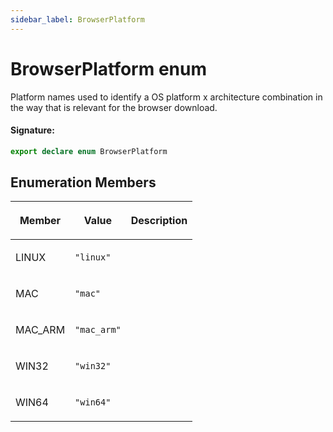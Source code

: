 ```yaml
---
sidebar_label: BrowserPlatform
---
```


# BrowserPlatform enum

Platform names used to identify a OS platform x architecture combination in the way that is relevant for the browser download.

#### Signature:

```typescript
export declare enum BrowserPlatform
```

## Enumeration Members

<table><thead><tr><th>

Member

</th><th>

Value

</th><th>

Description

</th></tr></thead>
<tbody><tr><td>

LINUX

</td><td>

`"linux"`

</td><td>

</td></tr>
<tr><td>

MAC

</td><td>

`"mac"`

</td><td>

</td></tr>
<tr><td>

MAC_ARM

</td><td>

`"mac_arm"`

</td><td>

</td></tr>
<tr><td>

WIN32

</td><td>

`"win32"`

</td><td>

</td></tr>
<tr><td>

WIN64

</td><td>

`"win64"`

</td><td>

</td></tr>
</tbody></table>
